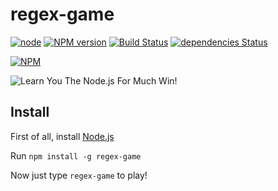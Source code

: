 # regex-game

[![node][node-image]][node-url]
[![NPM version][npm-image]][npm-url]
[![Build Status][buildstat-image]][buildstat-url]
[![dependencies Status][dependencies-image]][dependencies-url]

[![NPM][npm-nodei-image]][npm-nodei-url]

![Learn You The Node.js For Much Win!][regex-game-image]


## Install

First of all, install [Node.js](https://nodejs.org)

Run `npm install -g regex-game`

Now just type `regex-game` to play!

[node-url]: https://nodejs.org/en/download/
[node-image]: https://img.shields.io/badge/node-v8.4-blue.svg

[npm-url]: https://npmjs.org/package/how-to-markdown
[npm-image]: https://img.shields.io/badge/npm-v5.4-orange.svg

[buildstat-url]: https://travis-ci.org/delda/regex-game
[buildstat-image]: https://travis-ci.org/delda/regex-game.svg?branch=master

[dependencies-url]: https://david-dm.org/delda/regex-game
[dependencies-image]: https://david-dm.org/delda/regex-game/status.svg

[npm-nodei-url]: https://nodei.co/npm/regex-game
[npm-nodei-image]: https://nodei.co/npm/regex-game.png

[regex-game-image]: https://raw.github.com/delda/regex-game/master/regex-game.png